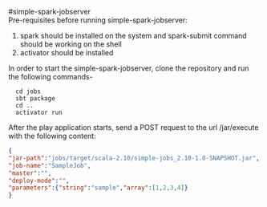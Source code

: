 #simple-spark-jobserver    
Pre-requisites before running simple-spark-jobserver:    
1) spark should be installed on the system and spark-submit command should be working on the shell    
2) activator should be installed    

In order to start the simple-spark-jobserver, clone the repository and run the following commands-    
```
  cd jobs
  sbt package
  cd ..
  activator run
```
After the play application starts, send a POST request to the url /jar/execute with the following content:
```json
{
"jar-path":"jobs/target/scala-2.10/simple-jobs_2.10-1.0-SNAPSHOT.jar",
"job-name":"SampleJob",
"master":"",
"deploy-mode":"",
"parameters":{"string":"sample","array":[1,2,3,4]}
}
```
